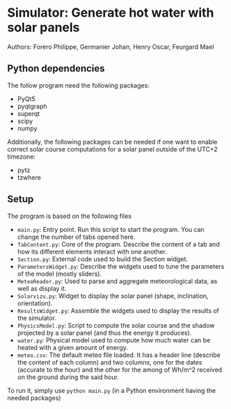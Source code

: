 # Simulator: Generate hot water with solar panels

Authors: Forero Philippe, Germanier Johan, Henry Oscar, Feurgard Mael

## Python dependencies

The follow program need the following packages:

- PyQt5
- pyqtgraph
- superqt
- scipy
- numpy

Additionally, the following packages can be needed if one want to enable correct solar course computations for a solar panel
outside of the UTC+2 timezone:

- pytz
- tzwhere

## Setup

The program is based on the following files

- `main.py`: Entry point. Run this script to start the program. You can change the number of tabs opened here.
- `TabContent.py`: Core of the program. Describe the content of a tab and how its different elements interact with one another.
- `Section.py`: External code used to build the Section widget.
- `ParametersWidget.py`: Describe the widgets used to tune the parameters of the model (mostly sliders).
- `MeteoReader.py`: Used to parse and aggregate meteorological data, as well as display it.
- `Solarvizu.py`: Widget to display the solar panel (shape, inclination, orientation).
- `ResultsWidget.py`: Assemble the widgets used to display the results of the simulator.
- `PhysicsModel.py`: Script to compute the solar course and the shadow projected by a solar panel (and thus the energy it produces).
- `water.py`: Physical model used to compute how much water can be heated with a given amount of energy.
- `meteo.csv`: The default meteo file loaded. It has a header line (describe the content of each column) and two columns, one for the dates (accurate to the hour) and the other for the among of Wh/m^2 received on the ground during the said hour.

To run it, simply use `python main.py` (in a Python environment having the needed packages)